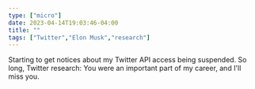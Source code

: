 ```yaml
---
type: ["micro"]
date: 2023-04-14T19:03:46-04:00
title: ""
tags: ["Twitter","Elon Musk","research"]
---
```

Starting to get notices about my Twitter API access being suspended. So long, Twitter research: You were an important part of my career, and I'll miss you.

